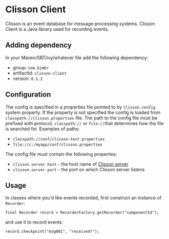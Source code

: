 Clisson Client
==============

Clisson is an event database for message processing systems. Clisson Client is a Java library used for recording events.

Adding dependency
-----------------

In your Maven/SBT/ivy/whatever file add the following dependency:

* group: `com.bimbr`
* artifactId: `clisson-client`
* version: `0.1.2`

Configuration
-------------

The config is specified in a properties file pointed to by `clisson.config` system property. If the property is not specified the config is loaded from `classpath://clisson.properties` file. The path to the config file must be prefixed with protocol, `classpath://` or `file://`that determines how the file is searched for. Examples of paths:
 
 * `classpath://conf/clisson-test.properties`
 * `file://c:/myapp/conf/clisson.properties`

The config file must contain the following properties:

* `clisson.server.host` - the host name of [Clisson server](https://github.com/mmakowski/clisson-server)
* `clisson.server.port` - the port on which Clisson server listens

Usage
-----

In classes where you'd like events recorded, first construct an instance of `Recorder`:

    final Recorder record = RecorderFactory.getRecorder("componentId");

and use it to record events:

    record.checkpoint("msg001", "received!");

